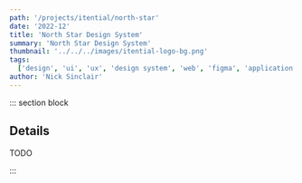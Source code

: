 ```yaml
---
path: '/projects/itential/north-star'
date: '2022-12'
title: 'North Star Design System'
summary: 'North Star Design System'
thumbnail: '../../../images/itential-logo-bg.png'
tags:
  ['design', 'ui', 'ux', 'design system', 'web', 'figma', 'application', '2022']
author: 'Nick Sinclair'
---
```


::: section block

## Details

TODO

:::
